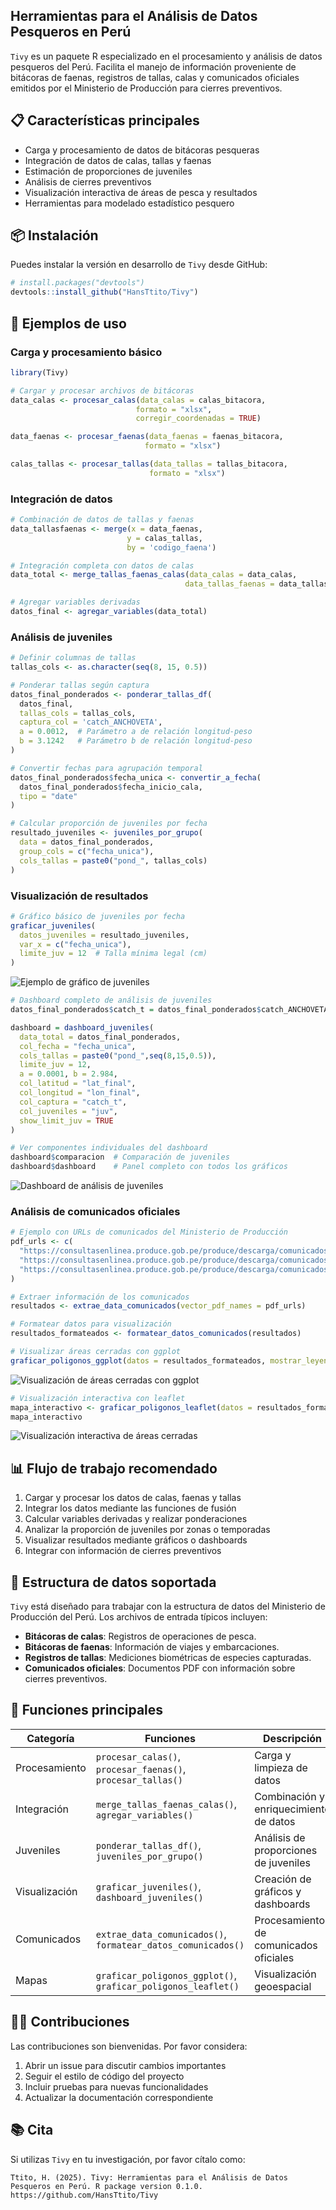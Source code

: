 ## Herramientas para el Análisis de Datos Pesqueros en Perú

`Tivy` es un paquete R especializado en el procesamiento y análisis de datos pesqueros del Perú. Facilita el manejo de información proveniente de bitácoras de faenas, registros de tallas, calas y comunicados oficiales emitidos por el Ministerio de Producción para cierres preventivos.

## 📋 Características principales

- Carga y procesamiento de datos de bitácoras pesqueras
- Integración de datos de calas, tallas y faenas
- Estimación de proporciones de juveniles
- Análisis de cierres preventivos
- Visualización interactiva de áreas de pesca y resultados
- Herramientas para modelado estadístico pesquero

## 📦 Instalación

Puedes instalar la versión en desarrollo de `Tivy` desde GitHub:

```r
# install.packages("devtools")
devtools::install_github("HansTtito/Tivy")
```

## 🚀 Ejemplos de uso

### Carga y procesamiento básico

```r
library(Tivy)

# Cargar y procesar archivos de bitácoras
data_calas <- procesar_calas(data_calas = calas_bitacora, 
                            formato = "xlsx", 
                            corregir_coordenadas = TRUE)

data_faenas <- procesar_faenas(data_faenas = faenas_bitacora, 
                              formato = "xlsx")

calas_tallas <- procesar_tallas(data_tallas = tallas_bitacora, 
                               formato = "xlsx")
```

### Integración de datos

```r
# Combinación de datos de tallas y faenas
data_tallasfaenas <- merge(x = data_faenas, 
                          y = calas_tallas, 
                          by = 'codigo_faena')

# Integración completa con datos de calas
data_total <- merge_tallas_faenas_calas(data_calas = data_calas, 
                                       data_tallas_faenas = data_tallasfaenas)

# Agregar variables derivadas
datos_final <- agregar_variables(data_total)
```

### Análisis de juveniles

```r
# Definir columnas de tallas
tallas_cols <- as.character(seq(8, 15, 0.5))

# Ponderar tallas según captura
datos_final_ponderados <- ponderar_tallas_df(
  datos_final, 
  tallas_cols = tallas_cols, 
  captura_col = 'catch_ANCHOVETA', 
  a = 0.0012,  # Parámetro a de relación longitud-peso
  b = 3.1242   # Parámetro b de relación longitud-peso
)

# Convertir fechas para agrupación temporal
datos_final_ponderados$fecha_unica <- convertir_a_fecha(
  datos_final_ponderados$fecha_inicio_cala, 
  tipo = "date"
)

# Calcular proporción de juveniles por fecha
resultado_juveniles <- juveniles_por_grupo(
  data = datos_final_ponderados, 
  group_cols = c("fecha_unica"), 
  cols_tallas = paste0("pond_", tallas_cols)
)
```

### Visualización de resultados

```r
# Gráfico básico de juveniles por fecha
graficar_juveniles(
  datos_juveniles = resultado_juveniles, 
  var_x = c("fecha_unica"),
  limite_juv = 12  # Talla mínima legal (cm)
)
```

![Ejemplo de gráfico de juveniles](man/figures/ejemplo_juveniles.png)

```r
# Dashboard completo de análisis de juveniles
datos_final_ponderados$catch_t = datos_final_ponderados$catch_ANCHOVETA/1000

dashboard = dashboard_juveniles(
  data_total = datos_final_ponderados,
  col_fecha = "fecha_unica", 
  cols_tallas = paste0("pond_",seq(8,15,0.5)), 
  limite_juv = 12,
  a = 0.0001, b = 2.984, 
  col_latitud = "lat_final",
  col_longitud = "lon_final", 
  col_captura = "catch_t",
  col_juveniles = "juv",
  show_limit_juv = TRUE
)

# Ver componentes individuales del dashboard
dashboard$comparacion  # Comparación de juveniles
dashboard$dashboard    # Panel completo con todos los gráficos
```

![Dashboard de análisis de juveniles](man/figures/dashboard_juveniles.png)

### Análisis de comunicados oficiales

```r
# Ejemplo con URLs de comunicados del Ministerio de Producción
pdf_urls <- c(
  "https://consultasenlinea.produce.gob.pe/produce/descarga/comunicados/dgsfs/1542_comunicado1.pdf",
  "https://consultasenlinea.produce.gob.pe/produce/descarga/comunicados/dgsfs/1478_comunicado1.pdf",
  "https://consultasenlinea.produce.gob.pe/produce/descarga/comunicados/dgsfs/1468_comunicado1.pdf"
)

# Extraer información de los comunicados
resultados <- extrae_data_comunicados(vector_pdf_names = pdf_urls)

# Formatear datos para visualización
resultados_formateados <- formatear_datos_comunicados(resultados)

# Visualizar áreas cerradas con ggplot
graficar_poligonos_ggplot(datos = resultados_formateados, mostrar_leyenda = TRUE)
```

![Visualización de áreas cerradas con ggplot](man/figures/poligonos_ggplot.png)

```r
# Visualización interactiva con leaflet
mapa_interactivo <- graficar_poligonos_leaflet(datos = resultados_formateados, mostrar_leyenda = TRUE)
mapa_interactivo
```

![Visualización interactiva de áreas cerradas](man/figures/poligonos_leaflet.png)

## 📊 Flujo de trabajo recomendado

1. Cargar y procesar los datos de calas, faenas y tallas
2. Integrar los datos mediante las funciones de fusión
3. Calcular variables derivadas y realizar ponderaciones
4. Analizar la proporción de juveniles por zonas o temporadas
5. Visualizar resultados mediante gráficos o dashboards
6. Integrar con información de cierres preventivos

## 📄 Estructura de datos soportada

`Tivy` está diseñado para trabajar con la estructura de datos del Ministerio de Producción del Perú. Los archivos de entrada típicos incluyen:

- **Bitácoras de calas**: Registros de operaciones de pesca.
- **Bitácoras de faenas**: Información de viajes y embarcaciones.
- **Registros de tallas**: Mediciones biométricas de especies capturadas.
- **Comunicados oficiales**: Documentos PDF con información sobre cierres preventivos.

## 🔧 Funciones principales

| Categoría | Funciones | Descripción |
|-----------|-----------|-------------|
| Procesamiento | `procesar_calas()`, `procesar_faenas()`, `procesar_tallas()` | Carga y limpieza de datos |
| Integración | `merge_tallas_faenas_calas()`, `agregar_variables()` | Combinación y enriquecimiento de datos |
| Juveniles | `ponderar_tallas_df()`, `juveniles_por_grupo()` | Análisis de proporciones de juveniles |
| Visualización | `graficar_juveniles()`, `dashboard_juveniles()` | Creación de gráficos y dashboards |
| Comunicados | `extrae_data_comunicados()`, `formatear_datos_comunicados()` | Procesamiento de comunicados oficiales |
| Mapas | `graficar_poligonos_ggplot()`, `graficar_poligonos_leaflet()` | Visualización geoespacial |

## 👩‍💻 Contribuciones

Las contribuciones son bienvenidas. Por favor considera:

1. Abrir un issue para discutir cambios importantes
2. Seguir el estilo de código del proyecto
3. Incluir pruebas para nuevas funcionalidades
4. Actualizar la documentación correspondiente

## 📚 Cita

Si utilizas `Tivy` en tu investigación, por favor cítalo como:

```
Ttito, H. (2025). Tivy: Herramientas para el Análisis de Datos Pesqueros en Perú. R package version 0.1.0.
https://github.com/HansTtito/Tivy
```

